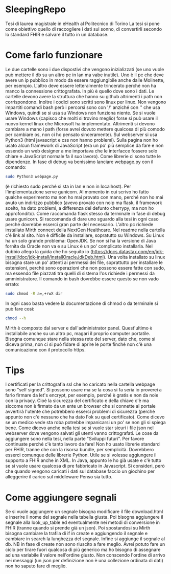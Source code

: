 # SleepingRepo
Tesi di laurea magistrale in eHealth al Politecnico di Torino
La tesi si pone come obiettivo quello di raccogliere i dati sul sonno, di convertirli secondo lo standard FHIR e salvare il tutto in un database.

# Come farlo funzionare
Le due cartelle sono i due dispostivi che vengono inizializzati (se uno vuole può mettere il db su un altro pc in lan ma vabe inutile). Uno è il pc che deve avere un ip pubblico in modo da essere raggiungibile anche dalle Molinette, per esempio. L'altro deve essere letteralmente trincerato perché non ha manco la connessione crittografata. In più è quello dove sono i dati. Le cartelle devono avere la struttura che hanno su github altrimenti i path non corrispondono. Inoltre i codici sono scritti sono linux per linux. Non vengono impartiti comandi bash però i percorsi sono con  '/' anziché con '\' che usa Windows, quindi se si usa su Windows non funziona niente. Se si vuole usare Windows (capisco che molti si trovino meglio) forse si può usare il nuovo kernel linux che Microsoft ha implementato. Altrimenti si devono cambiare a mano i path (forse avrei dovuto mettere qualcosa di più comodo per cambiare os, non ci ho pensato sinceramente). Sul webserver si usa Python3 (html javascript e css non hanno problemi). Sulla pagina non ho usato alcun framework di JavaScript (era un po' più semplice da fare e non essendo un web designer a me importava che le interfacce fossero solo chiare e JavaScript normale fa il suo lavoro). Come librerie ci sono tutte le dipendenze. In fase di debug va benissimo lanciare webpage.py con il comando: 
``` Bash
sudo Python3 webpage.py
```
(è richiesto sudo perché si sta in lan e non in localhost). Per l'implementazione serve gunicorn. Al momento in cui scrivo ho fatto qualche esperimento ma non ho mai provato con mano, perché non ho mai avuto un indirizzo pubblico (avevo provato con noip ma flask, il framework scelto, ha dato problemi, a differenza del defunto cherrypy, ma non ho approfondito). Come raccomanda flask stesso da terminale in fase di debug usare gunicorn. Si raccomanda di dare uno sguardo alla tesi in ogni caso perché dovrebbe esserci gran parte del necessario.
L'altro pc richiede installato Mirth connect della NextGen Healthcare. Nel readme nella cartella c'è link al sito. Non è difficile da installare, sopratutto su Windows. Su Linux ha un solo grande problema: OpenJDK. Se non si ha la versione di Java fornita da Oracle non va e su Linux è un po' complicato installarla. Nel dubbio allego la guida che ho seguito io (https://docs.datastax.com/en/jdk-install/doc/jdk-install/installOracleJdkDeb.html). Una volta installato su linux bisogna stare un po' attenti ai permessi dei file, soprattutto per installare le estensioni, perché sono operazioni che non possono essere fatte con sudo, ma essendo file piazzati tra quelli di sistema l'os richiede i permessi da amministratore. Il comando in bash dovrebbe essere questo se non vado errato: 
```Bash
sudo chmod -R a=,+rwX dir
``` 
In ogni caso basta vedere la documentazione di chmod o da terminale si può fare così:
```Bash
chmod --h
```
Mirth è composto dal server e dall'administrator panel. Quest'ultimo è installabile anche su un altro pc, magari il proprio computer portatile. Bisogna comunque stare nella stessa rete del server, dato che, come si diceva prima, non ci si può fidare di aprire le porte finché non c'è una comunicazione con il protocollo https.

# Tips
I certificati per la crittografia ssl che ho caricato nella cartella webpage sono "self signed". Si possono usare ma se la cosa si fa seria io proverei a farlo firmare da let's encrypt, per esempio, perché è gratis e non da noie con la privacy. Cioè la sicurezza del certificato e della chiave c'è ma siccome non è firmato da un ente un browser che si connette al portale avvertirà l'utente che potrebbero esserci problemi di sicurezza (perché appunto non c'è nessuno che ha dato l'ok su quel certificato). Come dicevo se un medico vede sta roba potrebbe impanicarsi un po' se non gli si spiega bene.
Come dicevo anche nella tesi se si vuole star sicuri i file json nel webserver dove vengono salvati gli utenti vanno crittografati.
Le cose da aggiungere sono nella tesi, nella parte "Sviluppi futuri". Per favore continuate perché c'è tanto lavoro da fare!
Non ho usato librerie standard per FHIR, tranne che con la risorsa bundle, per semplicità. Dovrebbero esserci comunque delle librerie Python. Utile se si volesse aggiungere il supporto a FHIR anche in XML. In Java, appunto le ho già usate e c'è tutto se si vuole usare qualcosa di pre fabbricato in Javascript. Si consideri, però che quando vengono caricati i dati sul database faccio un giochino per alleggerire il carico sul middleware 
Penso sia tutto.

# Come aggiungere segnali
Se si vuole aggiungere un segnale bisogna modificare il file download.html e inserire il nome del segnale nella tabella giusta. Poi bisogna aggiungere il segnale alla look_up_table ed eventualmente nei metodi di conversione in FHIR (tranne quando si prende già un json). Poi spostandosi su Mirth bisogna cambiare la trafila di if in create e aggiungendo il segnale e cambiare in search la lunghezza del segnale. Infine si aggiunge il segnale al db. NB in fase di create non sono riuscito a fare meglio. Avrei potuto fare un ciclo per tirare fuori qualcosa di più generico ma ho bisogno di assegnare ad una variabile il valore nell'ordine giusto. Non conscendo l'ordine di arrivo nei messaggi (un json per definizione non è una collezione ordinata di dati) non ho saputo fare di meglio.




